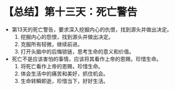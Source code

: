 # 【总结】第十三天：死亡警告

-   第13天的死亡警告，要求深入挖掘内心的仇恨，找到源头并做出决定。
    1.  挖掘内心的怨恨，找到源头并做出决定。
    2.  克服所有轻微，继续前进。
    3.  打开头脑中的后悔锁链，思考生命的意义和价值。
-   死亡不是应该害怕的事情，应该将其看作上帝的恩赐，珍惜生命。
    1.  将死亡看作上帝的恩赐，珍惜生命。
    2.  体会生活中的痛苦和美好，抓住机会。
    3.  生命转瞬即逝，珍惜当下，好好生活。